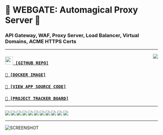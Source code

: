 # 📡 WEBGATE: Automagical Proxy Server 📡
### API Gateway, WAF, Proxy Server, Load Balancer, Virtual Domains, ACME HTTPS Certs

---

<a href='https://github.com/cogsmith/webgate'><img src='https://github-readme-stats.vercel.app/api/pin/?username=cogsmith&repo=webgate' align='right'></a>

<h3><code><a href='https://github.com/cogsmith/webgate'><img src='https://github.githubassets.com/images/icons/emoji/octocat.png' width='26'> [GITHUB REPO]</a></code></h3>

<h3><code><a href='https://hub.docker.com/r/cogsmith/webgate'>🐳 [DOCKER IMAGE]</a></code></h3>

<h3><code><a href='https://github.com/cogsmith/webgate/blob/main/app.js'>🧾 [VIEW APP SOURCE CODE]</a></code></h3>

<h3><code><a href='https://github.com/cogsmith/webgate/projects/2'>📅 [PROJECT TRACKER BOARD]</a></code></h3>

---


<img src='https://shields.io/github/package-json/v/cogsmith/webgate?label=codebase' align='left'>
<img src='https://shields.io/github/last-commit/cogsmith/webgate' align='left'>
<img src='https://github.com/cogsmith/webgate/actions/workflows/DEVKING_CHECK.yml/badge.svg'>

<img src='https://shields.io/github/v/release/cogsmith/webgate?label=latest+release' align='left'>
<img src='https://shields.io/github/release-date/cogsmith/webgate?color=blue' align='left'>
<img src='https://shields.io/github/commits-since/cogsmith/webgate/latest'>
<!-- <img src='https://shields.io/github/commit-activity/m/cogsmith/webgate'> -->

<img src='https://shields.io/github/license/cogsmith/webgate?color=lightgray' align='left'>
<img src='https://shields.io/github/languages/code-size/cogsmith/webgate' align='left'>
<img src='https://shields.io/github/repo-size/cogsmith/webgate' align='left'>
<img src='https://shields.io/docker/image-size/cogsmith/webgate?sort=date&label=docker+size' align='left'>
<img src='https://shields.io/github/issues-raw/cogsmith/webgate'>

---

![SCREENSHOT](SCREENSHOT.PNG)